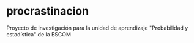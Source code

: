 # procrastinacion
Proyecto de investigación para la unidad de aprendizaje "Probabilidad y estadística" de la ESCOM
